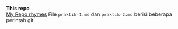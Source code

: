 __This repo__\
[My Repo rhymes](https://github.com/Fourthten/rhymes.git)
File `praktik-1.md` dan `praktik-2.md` berisi beberapa perintah git.